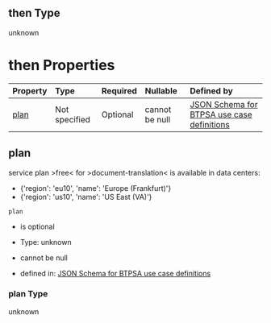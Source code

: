 ## then Type

unknown

# then Properties

| Property      | Type          | Required | Nullable       | Defined by                                                                                                                                                                                                                                      |
| :------------ | :------------ | :------- | :------------- | :---------------------------------------------------------------------------------------------------------------------------------------------------------------------------------------------------------------------------------------------- |
| [plan](#plan) | Not specified | Optional | cannot be null | [JSON Schema for BTPSA use case definitions](btpsa-usecase-properties-services-items-allof-1-then-allof-38-then-allof-1-then-properties-plan.md "undefined#/properties/services/items/allOf/1/then/allOf/38/then/allOf/1/then/properties/plan") |

## plan

service plan >free< for >document-translation< is available in data centers:

*   {'region': 'eu10', 'name': 'Europe (Frankfurt)'}
*   {'region': 'us10', 'name': 'US East (VA)'}

`plan`

*   is optional

*   Type: unknown

*   cannot be null

*   defined in: [JSON Schema for BTPSA use case definitions](btpsa-usecase-properties-services-items-allof-1-then-allof-38-then-allof-1-then-properties-plan.md "undefined#/properties/services/items/allOf/1/then/allOf/38/then/allOf/1/then/properties/plan")

### plan Type

unknown
